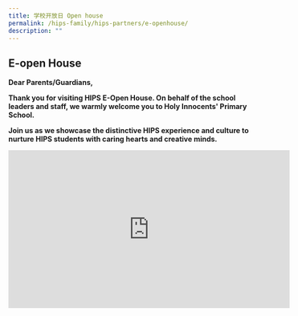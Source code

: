 ```yaml
---
title: 学校开放日 Open house
permalink: /hips-family/hips-partners/e-openhouse/
description: ""
---
```

## E-open House


**Dear Parents/Guardians,**

**Thank you for visiting HIPS E-Open House. On behalf of the school leaders and staff, we warmly welcome you to Holy Innocents' Primary School.** 

**Join us as we showcase the distinctive HIPS experience and culture&nbsp;to nurture HIPS students with caring hearts and creative minds.**

<iframe width="560" height="315" src="https://www.youtube.com/embed/I10bfz4U4CU" title="YouTube video player" frameborder="0" allow="accelerometer; autoplay; clipboard-write; encrypted-media; gyroscope; picture-in-picture" allowfullscreen=""></iframe>